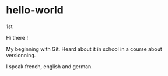 # hello-world
1st


Hi there !

My beginning with Git. Heard about it in school in a course about versionning.

I speak french, english and german.

